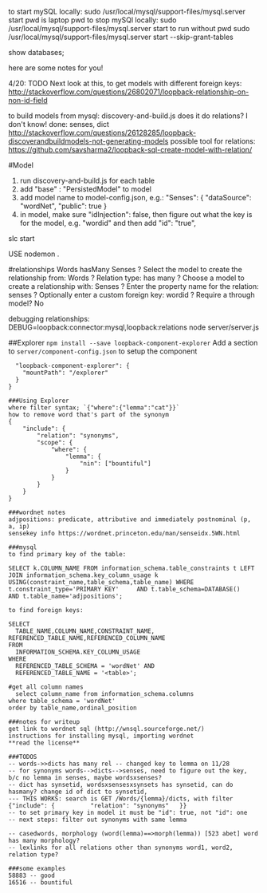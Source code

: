 to start mySQL locally: 
sudo /usr/local/mysql/support-files/mysql.server start
pwd is laptop pwd
to stop mySQl locally: 
sudo /usr/local/mysql/support-files/mysql.server start
to run without pwd
sudo /usr/local/mysql/support-files/mysql.server start --skip-grant-tables

show databases;

here are some notes for you!

4/20:
TODO Next
 look at this, to get models with different foreign keys: http://stackoverflow.com/questions/26802071/loopback-relationship-on-non-id-field

to build models from mysql: discovery-and-build.js
does it do relations? I don't know!
done: senses, dict
http://stackoverflow.com/questions/26128285/loopback-discoverandbuildmodels-not-generating-models
possible tool for relations: https://github.com/savsharma2/loopback-sql-create-model-with-relation/

#Model
1. run discovery-and-build.js for each table
2. add "base" : "PersistedModel" to model
3. add model name to model-config.json, e.g.:
 "Senses": {
    "dataSource": "wordNet",
    "public": true
  } 
4. in model, make sure 
    "idInjection": false,
   then figure out what the key is for the model, e.g. "wordid" and then add "id": "true",

  slc start 

  USE nodemon .

  #relationships
  Words hasMany Senses
  ? Select the model to create the relationship from: Words
? Relation type: has many
? Choose a model to create a relationship with: Senses
? Enter the property name for the relation: senses
? Optionally enter a custom foreign key: wordid
? Require a through model? No

debugging relationships: DEBUG=loopback:connector:mysql,loopback:relations node server/server.js


  ##Explorer
  `npm install --save loopback-component-explorer` 
  Add a section to `server/component-config.json` to setup the component
```{
  "loopback-component-explorer": {
    "mountPath": "/explorer"
  }
}

###Using Explorer
where filter syntax; `{"where":{"lemma":"cat"}}`
how to remove word that's part of the synonym
{
	"include": {
		"relation": "synonyms",
		"scope": {
			"where": {
				"lemma": {
					"nin": ["bountiful"]
				}
			}
		}
	}
}

###wordnet notes
adjpositions: predicate, attributive and immediately postnominal (p, a, ip)
sensekey info https://wordnet.princeton.edu/man/senseidx.5WN.html

###mysql
to find primary key of the table: 

SELECT k.COLUMN_NAME FROM information_schema.table_constraints t LEFT JOIN information_schema.key_column_usage k USING(constraint_name,table_schema,table_name) WHERE t.constraint_type='PRIMARY KEY'     AND t.table_schema=DATABASE()     AND t.table_name='adjpositions';

to find foreign keys:

SELECT 
  TABLE_NAME,COLUMN_NAME,CONSTRAINT_NAME, REFERENCED_TABLE_NAME,REFERENCED_COLUMN_NAME
FROM
  INFORMATION_SCHEMA.KEY_COLUMN_USAGE
WHERE
  REFERENCED_TABLE_SCHEMA = 'wordNet' AND
  REFERENCED_TABLE_NAME = '<table>';

#get all column names
  select column_name from information_schema.columns
where table_schema = 'wordNet'
order by table_name,ordinal_position

###notes for writeup
get link to wordnet sql (http://wnsql.sourceforge.net/)
instructions for installing mysql, importing wordnet
**read the license**

###TODOS
-- words->>dicts has many rel -- changed key to lemma on 11/28
-- for synonyms words-->dicts-->senses, need to figure out the key, b/c no lemma in senses, maybe wordsxsenses?
-- dict has synsetid, wordsxsensesxsynsets has synsetid, can do hasmany? change id of dict to synsetid, 
--- THIS WORKS: search is GET /Words/{lemma}/dicts, with filter {"include": {          "relation": "synonyms"   }}
-- to set primary key in model it must be "id": true, not "id": one
-- next steps: filter out synonyms with same lemma

-- casedwords, morphology (word(lemma)==>morph(lemma)) [523 abet] word has many morphology? 
-- lexlinks for all relations other than synonyms word1, word2, relation type?

###some examples
58883 -- good
16516 -- bountiful